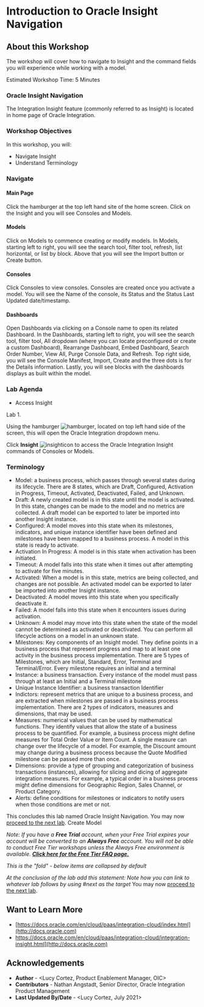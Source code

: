 # Introduction to Oracle Insight Navigation

## About this Workshop

The workshop will cover how to navigate to Insight and the command fields you will experience while working with a model.

Estimated Workshop Time: 5 Minutes

### Oracle Insight Navigation
The Integration Insight feature (commonly referred to as Insight) is located in home page of Oracle Integration.


### Workshop Objectives

In this workshop, you will:
* Navigate Insight
* Understand Terminology

### Navigate
#### Main Page
Click the hamburger at the top left hand site of the home screen. Click on the Insight and you will see Consoles and Models.
#### Models
Click on Models to commence creating or modify models. In Models, starting left to right, you will see the search tool, filter tool, refresh, list horizontal, or list by block.
Above that you will see the Import button or Create button.
#### Consoles
Click Consoles to view consoles. Consoles are  created once you activate a model. You will see the Name of the console, its Status and the Status Last Updated date/timestamp.
#### Dashboards
Open Dashboards via clicking on a Console name to open its related Dashboard. In the Dashboards, starting left to right, you will see the search tool, filter tool, All dropdown (where you can locate preconfigured or create a custom Dashboard), Rearrange Dashboard, Embed Dashboard, Search Order Number, View All, Purge Console Data, and Refresh. Top right side, you will see the Console Manifest, Import, Create and the three dots is for the Details information. Lastly, you will see blocks with the dashboards displays as built within the model.   
### Lab Agenda
* Access Insight

Lab 1.

Using the hamburger ![hamburger](images/hamburgericon.png), located on top left hand side of the screen, this will open the Oracle Integration dropdown menu.

Click **Insight** ![insighticon](images/insighticon.png) to access the Oracle Integration Insight commands of Consoles or Models.


### Terminology
* Model: a business process, which passes through several states during its lifecycle. There are 8 states, which are Draft, Configured, Activation in Progress, Timeout, Activated, Deactivated, Failed,  and Unknown.
* Draft: A newly created model is in this state until the model is activated. In this state, changes can be made to the model and no metrics are collected. A draft model can be exported to later be imported into another Insight instance.
* Configured: A model moves into this state when its milestones, indicators, and unique instance identifier have been defined and milestones have been mapped to a business process. A model in this state is ready to activate.
* Activation In Progress: A model is in this state when activation has been initiated.
* Timeout: A model falls into this state when it times out after attempting to activate for five minutes.
* Activated: When a model is in this state, metrics are being collected, and changes are not possible. An activated model can be exported to later be imported into another Insight instance.
* Deactivated: A model moves into this state when you specifically deactivate it.
* Failed: A model falls into this state when it encounters issues during activation.
* Unknown: A model may move into this state when the state of the model cannot be determined as activated or deactivated. You can perform all lifecycle actions on a model in an unknown state.
* Milestones: Key components of an Insight model. They define points in a business process that represent progress and map to at least one activity in the business process implementation. There are 5 types of Milestones, which are Initial, Standard, Error, Terminal and Terminal/Error. Every milestone requires an initial and a terminal
* Instance: a business transaction. Every instance of the model must pass through at least an Initial and a Terminal milestone
* Unique Instance Identifier:  a business transaction Identifier
* Indictors: represent metrics that are unique to a business process, and are extracted when milestones are passed in a business process implementation. There are 2 types of indicators, measures and dimensions, that may be used.
* Measures: numerical values that can be used by mathematical functions. They identify values that allow the state of a business process to be quantified. For example, a business process might define measures for Total Order Value or Item Count. A single measure can change over the lifecycle of a model. For example, the Discount amount may change during a business process because the Quote Modified milestone can be passed more than once.
* Dimensions: provide a type of grouping and categorization of business transactions (instances), allowing for slicing and dicing of aggregate integration measures. For example, a typical order in a business process might define dimensions for Geographic Region, Sales Channel, or Product Category.
* Alerts: define conditions for milestones or indicators to notify users when those conditions are met or not.



This concludes this lab named Oracle Insight Navigation. You may now [proceed to the next lab](#next). Create Model

*Note: If you have a **Free Trial** account, when your Free Trial expires your account will be converted to an **Always Free** account. You will not be able to conduct Free Tier workshops unless the Always Free environment is available. **[Click here for the Free Tier FAQ page.](https://www.oracle.com/cloud/free/faq.html)***

*This is the "fold" - below items are collapsed by default*


*At the conclusion of the lab add this statement: Note how you can link to whatever lab follows by using #next as the target*
You may now [proceed to the next lab](#next).

## Want to Learn More

* [https://docs.oracle.com/en/cloud/paas/integration-cloud/index.html](http://docs.oracle.com)
* https://docs.oracle.com/en/cloud/paas/integration-cloud/integration-insight.html](http://docs.oracle.com)

## Acknowledgements
* **Author** - <Lucy Cortez, Product Enablement Manager, OIC>
* **Contributors** -  Nathan Angstadt, Senior Director, Oracle Integration Product Management
* **Last Updated By/Date** - <Lucy Cortez, July 2021>
